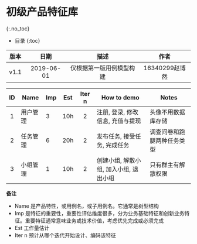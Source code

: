 # 初级产品特征库
{:.no_toc}

* 目录
{:toc}

| 版本 |   日期    | 描述 |  作者   |
| :--: | :-------: | :--: | :-----: |
| v1.1 | 2019-06-01 | 仅根据第一版用例模型构建 | 16340299赵博然 |

| ID | Name  | Imp | Est | Iter n |How to demo | Notes |
|:--:| ------- | ------ | ------ |:--:| ------ | ------ |
| 1 | 用户管理 | 3 | 10h | 2 | 注册, 登录, 修改信息, 充值与提现 | 头像不用数据库存储|
| 2 | 任务管理 | 6 | 20h | 2 | 发布任务, 接受任务, 完成任务 | 调查问卷和跑腿两种任务类型|
| 3 | 小组管理 | 1 | 10h | 2 | 创建小组, 解散小组, 加入小组, 退出小组 | 只有群主有解散权限 |

**备注**

* Name 是产品特性，或用例名，或子用例名。它通常是树型结构
* Imp 是特征的重要性，重要性评估维度很多，分为业务基础特征和创新业务特征。重要特征通常意味业务或技术价值，考虑优先完成或必须完成
* Est 工作量估计
* Iter n 预计从哪个迭代开始设计、编码该特征